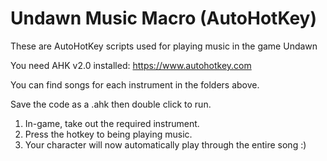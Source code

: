 # Undawn Music Macro (AutoHotKey)
These are AutoHotKey scripts used for playing music in the game Undawn

You need AHK v2.0 installed: https://www.autohotkey.com

You can find songs for each instrument in the folders above.

Save the code as a .ahk then double click to run. 

1. In-game, take out the required instrument.
2. Press the hotkey to being playing music.
3. Your character will now automatically play through the entire song :)
